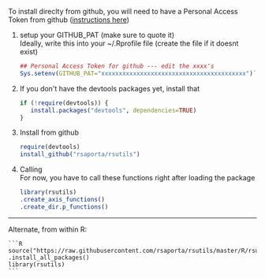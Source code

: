 To install direclty from github, you will need to have a Personal Access Token from github ([instructions here](https://help.github.com/articles/creating-a-personal-access-token-for-the-command-line/))

1. setup your GITHUB_PAT   (make sure to quote it)   
Ideally, write this into your  ~/.Rprofile  file  (create the file if it doesnt exist)

     ```R
     ## Personal Access Token for github --- edit the xxxx's
     Sys.setenv(GITHUB_PAT="xxxxxxxxxxxxxxxxxxxxxxxxxxxxxxxxxxxxxxxxx")`
     ```
     
2. If you don't have the devtools packages yet, install that

     ```R
     if (!require(devtools)) {
        install.packages("devtools", dependencies=TRUE)
     }
     ```

3. Install from github

     ```R
     require(devtools)
     install_github("rsaporta/rsutils")
     ```

4. Calling  
For now, you have to call these functions right after loading the package


     ```R
     library(rsutils)
     .create_axis_functions()
     .create_dir.p_functions()
     ```

--------------------------------------------------

Alternate, from within R:

    ```R
    source("https://raw.githubusercontent.com/rsaporta/rsutils/master/R/rsu_install_all_packages.R")
    .install_all_packages()
    library(rsutils)
    ```
    
